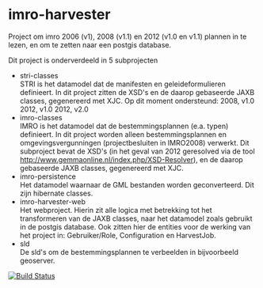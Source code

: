 # imro-harvester
Project om imro 2006 (v1), 2008 (v1.1) en 2012 (v1.0 en v1.1) plannen in te lezen, en om te zetten naar een postgis database.


Dit project is onderverdeeld in 5 subprojecten

* stri-classes  
STRI is het datamodel dat de manifesten en geleideformulieren definieert. In dit project zitten de XSD's en de daarop gebaseerde JAXB classes, gegenereerd met XJC.
Op dit moment ondersteund:
2008, v1.0
2012, v1.0
2012, v2.0
* imro-classes  
IMRO is het datamodel dat de bestemmingsplannen (e.a. typen) definieert. In dit project worden alleen bestemmingsplannen en omgevingsvergunningen (projectbesluiten in IMRO2008) verwerkt. Dit subproject bevat de XSD's (in het geval van 2012 geresolved via de tool http://www.gemmaonline.nl/index.php/XSD-Resolver), en de daarop gebaseerde JAXB classes, gegenereerd met XJC.
* imro-persistence  
Het datamodel waarnaar de GML bestanden worden geconverteerd. Dit zijn hibernate classes.
* imro-harvester-web  
Het webproject. Hierin zit alle logica met betrekking tot het transformeren van de JAXB classes, naar het datamodel zoals gebruikt in de postgis database. Ook zitten hier de entities voor de werking van het project in: Gebruiker/Role, Configuration en HarvestJob.
* sld  
De sld's om de bestemmingsplannen te verbeelden in bijvoorbeeld geoserver.


[![Build Status](https://travis-ci.org/B3Partners/imro-harvester.svg?branch=master)](https://travis-ci.org/B3Partners/imro-harvester)
